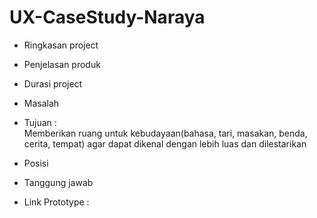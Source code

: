# UX-CaseStudy-Naraya
- Ringkasan project 
- Penjelasan produk
- Durasi project
- Masalah
- Tujuan :                                                                           
Memberikan ruang untuk kebudayaan(bahasa, tari, masakan, benda, cerita, tempat) agar dapat dikenal dengan lebih luas dan dilestarikan
- Posisi
- Tanggung jawab

- Link Prototype :
